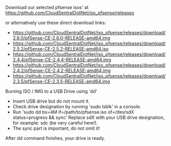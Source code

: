 Download our selected pfsense isos' at  https://github.com/CloudSentralDotNet/iso_pfsense/releases     

or alternatively use these direct download links:       

* https://github.com/CloudSentralDotNet/iso_pfsense/releases/download/2.6.0/pfSense-CE-2.6.0-RELEASE-amd64.img
* https://github.com/CloudSentralDotNet/iso_pfsense/releases/download/2.5.2/pfSense-CE-2.5.2-RELEASE-amd64.iso
* https://github.com/CloudSentralDotNet/iso_pfsense/releases/download/2.4.4/pfSense-CE-2.4.4-RELEASE-amd64.img     
* https://github.com/CloudSentralDotNet/iso_pfsense/releases/download/2.4.2/pfSense-CE-2.4.2-RELEASE-amd64.img  
* https://github.com/CloudSentralDotNet/iso_pfsense/releases/download/2.3.5/pfSense-CE-2.3.5-RELEASE-amd64.img    


Burning ISO / IMG to a USB Drive using 'dd'

* Insert USB drive but do not mount it.
* Check drive designation by running 'sudo lsblk' in a console.
* Run 'sudo dd bs=4M if=/path/to/pfsense.iso  of=/dev/sdX   status=progress  &&  sync' 
  Replace sdX with your USB drive designation, for example: sdc (be very careful here!).
* The sync part is important, do not omit it!

After dd command finishes, your drive is ready.

